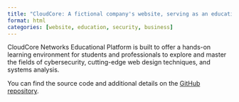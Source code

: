 ```yaml
---
title: "CloudCore: A fictional company's website, serving as an educational platform"
format: html
categories: [website, education, security, business]
---
```


CloudCore Networks Educational Platform is built to offer a hands-on learning environment for students and professionals to explore and master the fields of cybersecurity, cutting-edge web design techniques, and systems analysis.

You can find the source code and additional details on the [GitHub repository](https://github.com/teaching-repositories/cloudcore).